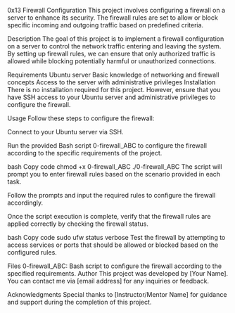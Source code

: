 0x13 Firewall Configuration
This project involves configuring a firewall on a server to enhance its security. The firewall rules are set to allow or block specific incoming and outgoing traffic based on predefined criteria.

Description
The goal of this project is to implement a firewall configuration on a server to control the network traffic entering and leaving the system. By setting up firewall rules, we can ensure that only authorized traffic is allowed while blocking potentially harmful or unauthorized connections.

Requirements
Ubuntu server
Basic knowledge of networking and firewall concepts
Access to the server with administrative privileges
Installation
There is no installation required for this project. However, ensure that you have SSH access to your Ubuntu server and administrative privileges to configure the firewall.

Usage
Follow these steps to configure the firewall:

Connect to your Ubuntu server via SSH.

Run the provided Bash script 0-firewall_ABC to configure the firewall according to the specific requirements of the project.

bash
Copy code
chmod +x 0-firewall_ABC
./0-firewall_ABC
The script will prompt you to enter firewall rules based on the scenario provided in each task.

Follow the prompts and input the required rules to configure the firewall accordingly.

Once the script execution is complete, verify that the firewall rules are applied correctly by checking the firewall status.

bash
Copy code
sudo ufw status verbose
Test the firewall by attempting to access services or ports that should be allowed or blocked based on the configured rules.

Files
0-firewall_ABC: Bash script to configure the firewall according to the specified requirements.
Author
This project was developed by [Your Name]. You can contact me via [email address] for any inquiries or feedback.

Acknowledgments
Special thanks to [Instructor/Mentor Name] for guidance and support during the completion of this project.
